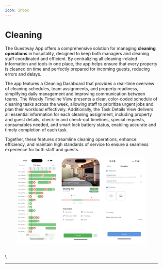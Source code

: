 ```yaml
---
icon: inbox
---
```


# Cleaning

The Guestway App offers a comprehensive solution for managing **cleaning operations** in hospitality, designed to keep both managers and cleaning staff coordinated and efficient. By centralizing all cleaning-related information and tools in one place, the app helps ensure that every property is cleaned on time and perfectly prepared for incoming guests, reducing errors and delays.

The app features a Cleaning Dashboard that provides a real-time overview of cleaning schedules, team assignments, and property readiness, simplifying daily management and improving communication between teams. The Weekly Timeline View presents a clear, color-coded schedule of cleaning tasks across the week, allowing staff to prioritize urgent jobs and plan their workload effectively. Additionally, the Task Details View delivers all essential information for each cleaning assignment, including property and guest details, check-in and check-out timelines, special requests, consumables needed, and smart lock battery status, enabling accurate and timely completion of each task.

Together, these features streamline cleaning operations, enhance efficiency, and maintain high standards of service to ensure a seamless experience for both staff and guests.



<div align="center"><figure><img src="../../.gitbook/assets/Screenshot 2025-05-30 alle 14.57.45.png" alt=""><figcaption></figcaption></figure></div>

\
\




***
